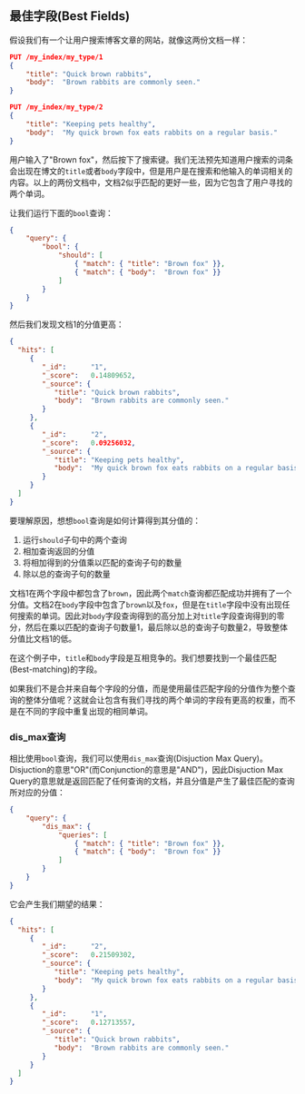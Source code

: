 ## 最佳字段(Best Fields) ##

假设我们有一个让用户搜索博客文章的网站，就像这两份文档一样：

```json
PUT /my_index/my_type/1
{
    "title": "Quick brown rabbits",
    "body":  "Brown rabbits are commonly seen."
}

PUT /my_index/my_type/2
{
    "title": "Keeping pets healthy",
    "body":  "My quick brown fox eats rabbits on a regular basis."
}
```

用户输入了"Brown fox"，然后按下了搜索键。我们无法预先知道用户搜索的词条会出现在博文的`title`或者`body`字段中，但是用户是在搜索和他输入的单词相关的内容。以上的两份文档中，文档2似乎匹配的更好一些，因为它包含了用户寻找的两个单词。

让我们运行下面的`bool`查询：

```json
{
    "query": {
        "bool": {
            "should": [
                { "match": { "title": "Brown fox" }},
                { "match": { "body":  "Brown fox" }}
            ]
        }
    }
}
```

然后我们发现文档1的分值更高：

```json
{
  "hits": [
     {
        "_id":      "1",
        "_score":   0.14809652,
        "_source": {
           "title": "Quick brown rabbits",
           "body":  "Brown rabbits are commonly seen."
        }
     },
     {
        "_id":      "2",
        "_score":   0.09256032,
        "_source": {
           "title": "Keeping pets healthy",
           "body":  "My quick brown fox eats rabbits on a regular basis."
        }
     }
  ]
}
```

要理解原因，想想`bool`查询是如何计算得到其分值的：

1. 运行`should`子句中的两个查询
2. 相加查询返回的分值
3. 将相加得到的分值乘以匹配的查询子句的数量
4. 除以总的查询子句的数量

文档1在两个字段中都包含了`brown`，因此两个`match`查询都匹配成功并拥有了一个分值。文档2在`body`字段中包含了`brown`以及`fox`，但是在`title`字段中没有出现任何搜索的单词。因此对`body`字段查询得到的高分加上对`title`字段查询得到的零分，然后在乘以匹配的查询子句数量1，最后除以总的查询子句数量2，导致整体分值比文档1的低。

在这个例子中，`title`和`body`字段是互相竞争的。我们想要找到一个最佳匹配(Best-matching)的字段。

如果我们不是合并来自每个字段的分值，而是使用最佳匹配字段的分值作为整个查询的整体分值呢？这就会让包含有我们寻找的两个单词的字段有更高的权重，而不是在不同的字段中重复出现的相同单词。

### dis_max查询 ###

相比使用`bool`查询，我们可以使用`dis_max`查询(Disjuction Max Query)。Disjuction的意思"OR"(而Conjunction的意思是"AND")，因此Disjuction Max Query的意思就是返回匹配了任何查询的文档，并且分值是产生了最佳匹配的查询所对应的分值：

```json
{
    "query": {
        "dis_max": {
            "queries": [
                { "match": { "title": "Brown fox" }},
                { "match": { "body":  "Brown fox" }}
            ]
        }
    }
}
```

它会产生我们期望的结果：

```json
{
  "hits": [
     {
        "_id":      "2",
        "_score":   0.21509302,
        "_source": {
           "title": "Keeping pets healthy",
           "body":  "My quick brown fox eats rabbits on a regular basis."
        }
     },
     {
        "_id":      "1",
        "_score":   0.12713557,
        "_source": {
           "title": "Quick brown rabbits",
           "body":  "Brown rabbits are commonly seen."
        }
     }
  ]
}
```